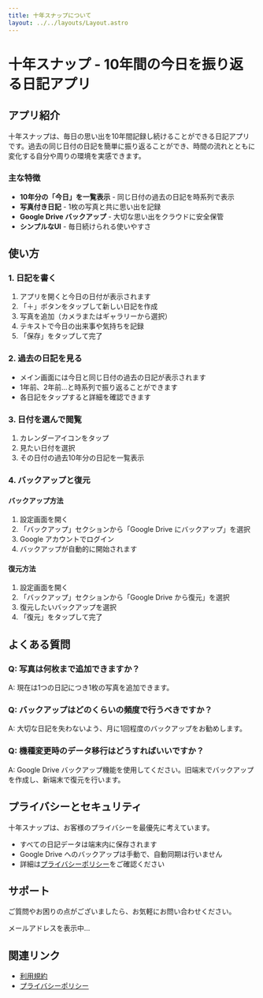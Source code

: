 ```yaml
---
title: 十年スナップについて
layout: ../../layouts/Layout.astro
---
```


# 十年スナップ - 10年間の今日を振り返る日記アプリ

## アプリ紹介

十年スナップは、毎日の思い出を10年間記録し続けることができる日記アプリです。過去の同じ日付の日記を簡単に振り返ることができ、時間の流れとともに変化する自分や周りの環境を実感できます。

### 主な特徴

- **10年分の「今日」を一覧表示** - 同じ日付の過去の日記を時系列で表示
- **写真付き日記** - 1枚の写真と共に思い出を記録
- **Google Drive バックアップ** - 大切な思い出をクラウドに安全保管
- **シンプルなUI** - 毎日続けられる使いやすさ

## 使い方

### 1. 日記を書く

1. アプリを開くと今日の日付が表示されます
2. 「＋」ボタンをタップして新しい日記を作成
3. 写真を追加（カメラまたはギャラリーから選択）
4. テキストで今日の出来事や気持ちを記録
5. 「保存」をタップして完了

### 2. 過去の日記を見る

- メイン画面には今日と同じ日付の過去の日記が表示されます
- 1年前、2年前...と時系列で振り返ることができます
- 各日記をタップすると詳細を確認できます

### 3. 日付を選んで閲覧

1. カレンダーアイコンをタップ
2. 見たい日付を選択
3. その日付の過去10年分の日記を一覧表示

### 4. バックアップと復元

#### バックアップ方法
1. 設定画面を開く
2. 「バックアップ」セクションから「Google Drive にバックアップ」を選択
3. Google アカウントでログイン
4. バックアップが自動的に開始されます

#### 復元方法
1. 設定画面を開く
2. 「バックアップ」セクションから「Google Drive から復元」を選択
3. 復元したいバックアップを選択
4. 「復元」をタップして完了

## よくある質問

### Q: 写真は何枚まで追加できますか？
A: 現在は1つの日記につき1枚の写真を追加できます。

### Q: バックアップはどのくらいの頻度で行うべきですか？
A: 大切な日記を失わないよう、月に1回程度のバックアップをお勧めします。

### Q: 機種変更時のデータ移行はどうすればいいですか？
A: Google Drive バックアップ機能を使用してください。旧端末でバックアップを作成し、新端末で復元を行います。

## プライバシーとセキュリティ

十年スナップは、お客様のプライバシーを最優先に考えています。

- すべての日記データは端末内に保存されます
- Google Drive へのバックアップは手動で、自動同期は行いません
- 詳細は[プライバシーポリシー](./privacy)をご確認ください

## サポート

ご質問やお困りの点がございましたら、お気軽にお問い合わせください。

<span id="support-email">メールアドレスを表示中...</span>

<script>
  const parts = ['tanaka', '.', 'hiroki', '@', 'gmail', '.', 'com'];
  const email = parts.join('');
  const element = document.getElementById('support-email');
  if (element) {
    element.innerHTML = `<a href="mailto:${email}?subject=十年スナップについて">${email}</a>`;
  }
</script>

## 関連リンク

- [利用規約](./termofuse)
- [プライバシーポリシー](./privacy)